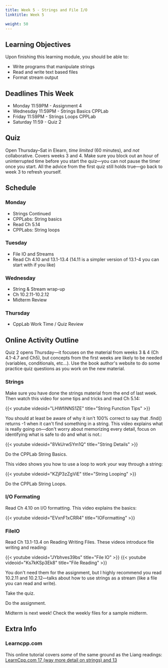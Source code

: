 ```yaml
---
title: Week 5 - Strings and File I/O
linktitle: Week 5

weight: 50
---
```


## Learning Objectives

Upon finishing this learning module, you should be able to:

* Write programs that manipulate strings
* Read and write text based files
* Format stream output

## Deadlines This Week

* Monday 11:59PM - Assignment 4
* Wednesday 11:59PM - Strings Basics CPPLab
* Friday 11:59PM - Strings Loops CPPLab
* Saturday 11:59 - Quiz 2

## Quiz

Open Thursday–Sat in Elearn, *time limited* (60 minutes), and *not*
collaborative.  Covers weeks 3 and 4. Make sure you block out an hour
of uninterrupted time before you start the quiz—you can not pause the
timer once you start. All the advice from the first quiz still holds
true—go back to week 3 to refresh yourself.

## Schedule

### Monday
    
* Strings Continued
* CPPLabs: String basics
* Read Ch 5.14
* CPPLabs: String loops

### Tuesday
    
* File IO and Streams
* Read Ch 4.10 and 13.1-13.4 (14.11 is a simpler version of 13.1-4
  you can start with if you like)

### Wednesday
    
* String & Stream wrap-up
* Ch 10.2.11-10.2.12
* Midterm Review

### Thursday
    
* CppLab Work Time / Quiz Review

## Online Activity Outline

Quiz 2 opens Thursday—it focuses on the material from weeks 3 & 4 (Ch
4.1-4.7 and Ch5), but concepts from the first weeks are likely to be
needed (variables, conditionals, etc...). Use the book author's website
to do some practice quiz questions as you work on the new material.

### Strings

Make sure you have done the strings material from the end of last
week. Then watch this video for some tips and tricks and read Ch
5.14:

{{< youtube videoid="LHWfiNNS1ZE" title="String Function Tips" >}}

You should at least be aware of why it isn't 100% correct to say
that .find() returns -1 when it can't find something in a string.
This video explains what is really going on—don't worry about
memorizing every detail, focus on identifying what is safe to do and
what is not.:  

{{< youtube videoid="8VkUrwSYm1Q" title="String Details" >}}

Do the CPPLab String Basics.

This video shows you how to use a loop to work your way through a
string:  

{{< youtube videoid="KZjP3zZgViE" title="String Looping" >}}

Do the CPPLab String Loops.

### I/O Formating

Read Ch 4.10 on I/O formatting. This video explains the basics:  

{{< youtube videoid="EVxnF1xCRR4" title="IOFormatting" >}}

### FileIO

Read Ch 13.1-13.4 on Reading Writing Files. These videos introduce
file writing and reading:  

{{< youtube videoid="JYbhves39bs" title="File IO" >}}
{{< youtube videoid="Ks7kKSp3Ek8" title="File Reading" >}}

You don't need them for the assignment, but I highly recommend you
read 10.2.11 and 10.2.12—talks about how to use strings as a
stream (like a file you can read and write).

Take the quiz.

Do the assignment.

Midterm is next week\! Check the weekly files for a sample midterm.

## Extra Info

### Learncpp.com

This online tutorial covers *some* of the same ground as the Liang
readings:  
[LearnCpp.com 17 (way more detail on strings) and 13](http://www.learncpp.com/)  
